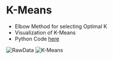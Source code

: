 # K-Means

- Elbow Method for selecting Optimal K
- Visualization of K-Means
- Python Code <a href = "https://github.com/TatevKaren/data-science-popular-algorithms/tree/main/Unsupervised%20Learning%20Algorithms/K-Means">here</a>

![RawData](https://user-images.githubusercontent.com/76843403/212572223-d9e73d3d-8c8f-42d4-af1b-443b9fb4010d.png)
![K-Means](https://user-images.githubusercontent.com/76843403/212572254-697caf5d-aab4-41ee-9a01-cec83bd9ee56.png)
